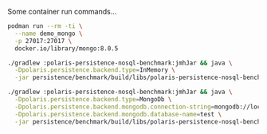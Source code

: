 <!--
  Licensed to the Apache Software Foundation (ASF) under one
  or more contributor license agreements.  See the NOTICE file
  distributed with this work for additional information
  regarding copyright ownership.  The ASF licenses this file
  to you under the Apache License, Version 2.0 (the
  "License"); you may not use this file except in compliance
  with the License.  You may obtain a copy of the License at
 
   http://www.apache.org/licenses/LICENSE-2.0
 
  Unless required by applicable law or agreed to in writing,
  software distributed under the License is distributed on an
  "AS IS" BASIS, WITHOUT WARRANTIES OR CONDITIONS OF ANY
  KIND, either express or implied.  See the License for the
  specific language governing permissions and limitations
  under the License.
-->

Some container run commands...

```bash
podman run --rm -ti \
  --name demo_mongo \
  -p 27017:27017 \
  docker.io/library/mongo:8.0.5
```

```bash
./gradlew :polaris-persistence-nosql-benchmark:jmhJar && java \
  -Dpolaris.persistence.backend.type=InMemory \
  -jar persistence/benchmark/build/libs/polaris-persistence-nosql-benchmark-1.0.0-incubating-SNAPSHOT-jmh.jar
```

```bash
./gradlew :polaris-persistence-nosql-benchmark:jmhJar && java \
  -Dpolaris.persistence.backend.type=MongoDb \
  -Dpolaris.persistence.backend.mongodb.connection-string=mongodb://localhost:27017/ \
  -Dpolaris.persistence.backend.mongodb.database-name=test \
  -jar persistence/benchmark/build/libs/polaris-persistence-nosql-benchmark-1.0.0-incubating-SNAPSHOT-jmh.jar
```
